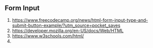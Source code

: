  
 ## Form Input
 
 1. https://www.freecodecamp.org/news/html-form-input-type-and-submit-button-example/?utm_source=pocket_saves
 2. https://developer.mozilla.org/en-US/docs/Web/HTML
 3. https://www.w3schools.com/html/
 4. 
